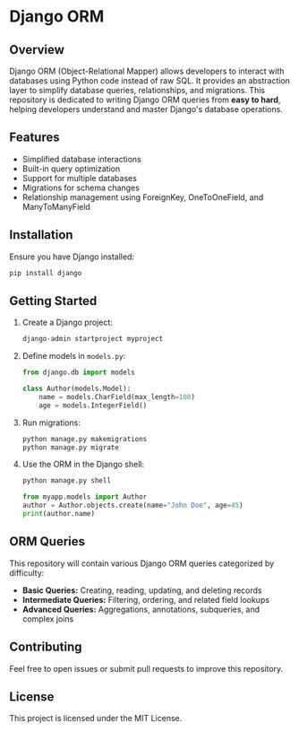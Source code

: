 # Django ORM

## Overview
Django ORM (Object-Relational Mapper) allows developers to interact with databases using Python code instead of raw SQL. It provides an abstraction layer to simplify database queries, relationships, and migrations.
This repository is dedicated to writing Django ORM queries from **easy to hard**, helping developers understand and master Django's database operations.

## Features
- Simplified database interactions
- Built-in query optimization
- Support for multiple databases
- Migrations for schema changes
- Relationship management using ForeignKey, OneToOneField, and ManyToManyField

## Installation
Ensure you have Django installed:
```bash
pip install django
```

## Getting Started
1. Create a Django project:
   ```bash
   django-admin startproject myproject
   ```
2. Define models in `models.py`:
   ```python
   from django.db import models

   class Author(models.Model):
       name = models.CharField(max_length=100)
       age = models.IntegerField()
   ```
3. Run migrations:
   ```bash
   python manage.py makemigrations
   python manage.py migrate
   ```
4. Use the ORM in the Django shell:
   ```bash
   python manage.py shell
   ```
   ```python
   from myapp.models import Author
   author = Author.objects.create(name="John Doe", age=45)
   print(author.name)
   ```

## ORM Queries 
This repository will contain various Django ORM queries categorized by difficulty:
- **Basic Queries:** Creating, reading, updating, and deleting records
- **Intermediate Queries:** Filtering, ordering, and related field lookups
- **Advanced Queries:** Aggregations, annotations, subqueries, and complex joins

## Contributing
Feel free to open issues or submit pull requests to improve this repository.

## License
This project is licensed under the MIT License.



